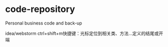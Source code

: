 # code-repository
Personal business code and back-up




idea/webstorm ctrl+shift+m快捷键：光标定位到相关类、方法...定义的结尾或开端
